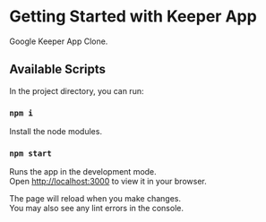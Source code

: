 # Getting Started with Keeper App

Google Keeper App Clone.

## Available Scripts

In the project directory, you can run:

### `npm i`
Install the node modules.

### `npm start`

Runs the app in the development mode.\
Open [http://localhost:3000](http://localhost:3000) to view it in your browser.

The page will reload when you make changes.\
You may also see any lint errors in the console.

